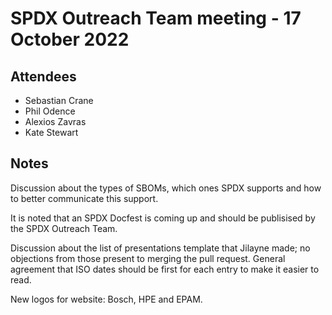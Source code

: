 # SPDX Outreach Team meeting - 17 October 2022

## Attendees

* Sebastian Crane
* Phil Odence
* Alexios Zavras
* Kate Stewart

## Notes

Discussion about the types of SBOMs, which ones SPDX supports and how to better communicate this support.

It is noted that an SPDX Docfest is coming up and should be publisised by the SPDX Outreach Team.

Discussion about the list of presentations template that Jilayne made; no objections from those present to merging the pull request. General agreement that ISO dates should be first for each entry to make it easier to read.

New logos for website: Bosch, HPE and EPAM.


